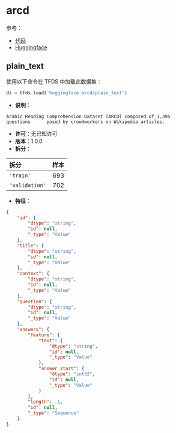 # arcd

参考：

- [代码](https://github.com/huggingface/datasets/blob/master/datasets/arcd)
- [Huggingface](https://huggingface.co/datasets/arcd)

## plain_text

使用以下命令在 TFDS 中加载此数据集：

```python
ds = tfds.load('huggingface:arcd/plain_text')
```

- **说明**：

```
Arabic Reading Comprehension Dataset (ARCD) composed of 1,395 questions      posed by crowdworkers on Wikipedia articles.
```

- **许可**：无已知许可
- **版本**：1.0.0
- **拆分**：

拆分 | 样本
:-- | --:
`'train'` | 693
`'validation'` | 702

- **特征**：

```json
{
    "id": {
        "dtype": "string",
        "id": null,
        "_type": "Value"
    },
    "title": {
        "dtype": "string",
        "id": null,
        "_type": "Value"
    },
    "context": {
        "dtype": "string",
        "id": null,
        "_type": "Value"
    },
    "question": {
        "dtype": "string",
        "id": null,
        "_type": "Value"
    },
    "answers": {
        "feature": {
            "text": {
                "dtype": "string",
                "id": null,
                "_type": "Value"
            },
            "answer_start": {
                "dtype": "int32",
                "id": null,
                "_type": "Value"
            }
        },
        "length": -1,
        "id": null,
        "_type": "Sequence"
    }
}
```
